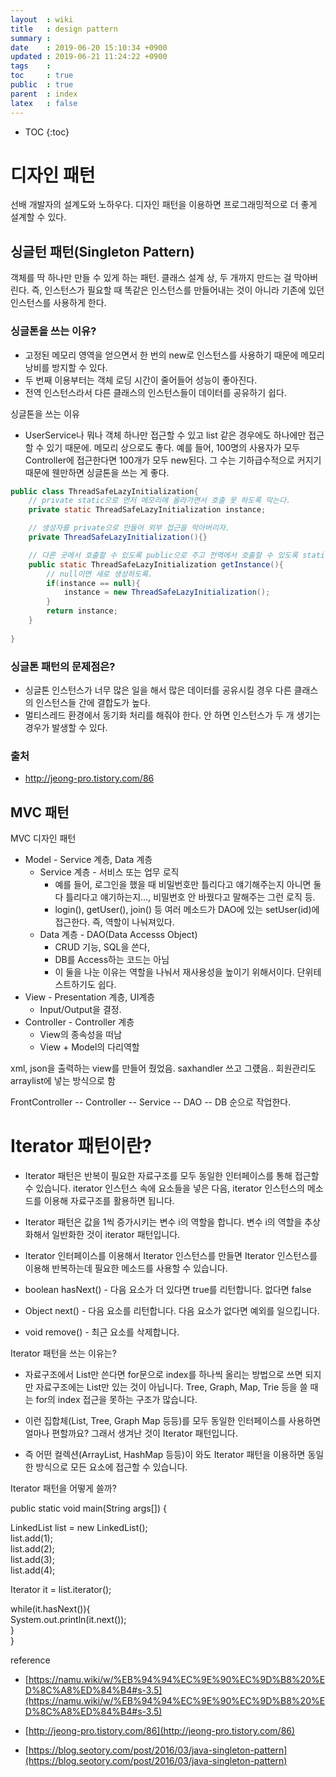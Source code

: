 ```yaml
---
layout  : wiki
title   : design pattern
summary : 
date    : 2019-06-20 15:10:34 +0900
updated : 2019-06-21 11:24:22 +0900
tags    : 
toc     : true
public  : true
parent  : index
latex   : false
---
```

* TOC
{:toc}

 
# 디자인 패턴

선배 개발자의 설계도와 노하우다. 디자인 패턴을 이용하면 프로그래밍적으로 더 좋게 설계할 수 있다.

## 싱글턴 패턴(Singleton Pattern)

객체를 딱 하나만 만들 수 있게 하는 패턴. 클래스 설계 상, 두 개까지 만드는 걸 막아버린다. 즉, 인스턴스가 필요할 때 똑같은 인스턴스를 만들어내는 것이 아니라 기존에 있던 인스턴스를 사용하게 한다.

### 싱글톤을 쓰는 이유?

- 고정된 메모리 영역을 얻으면서 한 번의 new로 인스턴스를 사용하기 때문에 메모리 낭비를 방지할 수 있다.
- 두 번째 이용부터는 객체 로딩 시간이 줄어들어 성능이 좋아진다.
- 전역 인스턴스라서 다른 클래스의 인스턴스들이 데이터를 공유하기 쉽다.


싱글톤을 쓰는 이유

 - UserService나 뭐나 객체 하나만 접근할 수 있고 list 같은 경우에도 하나에만 접근할 수 있기 때문에. 메모리 상으로도 좋다. 예를 들어, 100명의 사용자가 모두 Controller에 접근한다면 100개가 모두 new된다. 그 수는 기하급수적으로 커지기 때문에 웬만하면 싱글톤을 쓰는 게 좋다.





```java
public class ThreadSafeLazyInitialization{
    // private static으로 먼저 메모리에 올라가면서 호출 못 하도록 막는다.
    private static ThreadSafeLazyInitialization instance;

    // 생성자를 private으로 만들어 외부 접근을 막아버리자.
    private ThreadSafeLazyInitialization(){}

    // 다른 곳에서 호출할 수 있도록 public으로 주고 전역에서 호출할 수 있도록 static을 써준다. 이 때 여러 스레드가 동시 접근할 위험이 있다. 
    public static ThreadSafeLazyInitialization getInstance(){
        // null이면 새로 생성하도록.
        if(instance == null){
            instance = new ThreadSafeLazyInitialization();
        }
        return instance;
    }
    
}
```

### 싱글톤 패턴의 문제점은?

- 싱글톤 인스턴스가 너무 많은 일을 해서 많은 데이터를 공유시킬 경우 다른 클래스의 인스턴스들 간에 결합도가 높다.
- 멀티스레드 환경에서 동기화 처리를 해줘야 한다. 안 하면 인스턴스가 두 개 생기는 경우가 발생할 수 있다.

### 출처

- <http://jeong-pro.tistory.com/86>

## MVC 패턴

MVC 디자인 패턴

* Model - Service 계층, Data 계층
  * Service 계층 - 서비스 또는 업무 로직
    * 예를 들어, 로그인을 했을 때 비밀번호만 틀리다고 얘기해주는지 아니면 둘 다 틀리다고 얘기하는지…, 비밀번호 안 바꿨다고 말해주는 그런 로직 등. 
    * login(), getUser(), join() 등 여러 메소드가 DAO에 있는 setUser(id)에 접근한다. 즉, 역할이 나눠져있다.
  * Data 계층 - DAO(Data Accesss Object)
    * CRUD 기능, SQL을 쓴다, 
    * DB를 Access하는 코드는 아님
    * 이 둘을 나눈 이유는 역할을 나눠서 재사용성을 높이기 위해서이다. 단위테스트하기도 쉽다.
* View - Presentation 계층, UI계층
  * Input/Output을 결정.
* Controller - Controller 계층
  * View의 종속성을 떠남
  * View + Model의 다리역할



xml, json을 출력하는 view를 만들어 줬었음. saxhandler 쓰고 그럤음.. 회원관리도  arraylist에 넣는 방식으로 함

FrontController -- Controller -- Service -- DAO -- DB 순으로 작업한다.

# Iterator 패턴이란?

-   Iterator 패턴은 반복이 필요한 자료구조를 모두 동일한 인터페이스를 통해 접근할 수 있습니다. iterator 인스턴스 속에 요소들을 넣은 다음, iterator 인스턴스의 메소드를 이용해 자료구조를 활용하면 됩니다.
    
-   Iterator 패턴은 값을 1씩 증가시키는 변수 i의 역할을 합니다. 변수 i의 역할을 추상화해서 일반화한 것이 iterator 패턴입니다.
    
-   Iterator 인터페이스를 이용해서 Iterator 인스턴스를 만들면 Iterator 인스턴스를 이용해 반복하는데 필요한 메소드를 사용할 수 있습니다.
    

-   boolean hasNext() - 다음 요소가 더 있다면 true를 리턴합니다. 없다면 false
    
-   Object next() - 다음 요소를 리턴합니다. 다음 요소가 없다면 예외를 일으킵니다.
    
-   void remove() - 최근 요소를 삭제합니다.
    

Iterator 패턴을 쓰는 이유는?

-   자료구조에서 List만 쓴다면 for문으로 index를 하나씩 올리는 방법으로 쓰면 되지만 자료구조에는 List만 있는 것이 아닙니다. Tree, Graph, Map, Trie 등을 쓸 때는 for의 index 접근을 못하는 구조가 많습니다.
    
-   이런 집합체(List, Tree, Graph Map 등등)를 모두 동일한 인터페이스를 사용하면 얼마나 편할까요? 그래서 생겨난 것이 Iterator 패턴입니다.
    
-   즉 어떤 컬렉션(ArrayList, HashMap 등등)이 와도 Iterator 패턴을 이용하면 동일한 방식으로 모든 요소에 접근할 수 있습니다.
    

Iterator 패턴을 어떻게 쓸까?

public  static  void  main(String args[]) {  
  
LinkedList list = new LinkedList();  
list.add(1);  
list.add(2);  
list.add(3);  
list.add(4);  
  
Iterator<LinkedList> it = list.iterator();  
  
while(it.hasNext()){  
System.out.println(it.next());  
}  
}

reference

-   [https://namu.wiki/w/%EB%94%94%EC%9E%90%EC%9D%B8%20%ED%8C%A8%ED%84%B4#s-3.5](https://namu.wiki/w/%EB%94%94%EC%9E%90%EC%9D%B8%20%ED%8C%A8%ED%84%B4#s-3.5)
    
-   [http://jeong-pro.tistory.com/86](http://jeong-pro.tistory.com/86)
    
-   [https://blog.seotory.com/post/2016/03/java-singleton-pattern](https://blog.seotory.com/post/2016/03/java-singleton-pattern)


